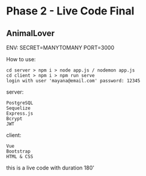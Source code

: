 # Phase 2 - Live Code Final

## AnimalLover

ENV:
SECRET=MANYTOMANY
PORT=3000

How to use:

    cd server > npm i > node app.js / nodemon app.js
    cd client > npm i > npm run serve
    login with user 'mayana@email.com' password: 12345

server:

    PostgreSQL
    Sequelize
    Express.js
    Bcrypt
    JWT

client:

    Vue
    Bootstrap
    HTML & CSS

this is a live code with duration 180'
